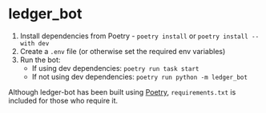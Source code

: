 # ledger_bot

1. Install dependencies from Poetry - `poetry install` or `poetry install --with dev`
2. Create a `.env` file (or otherwise set the required env variables)
3. Run the bot:
   - If using dev dependencies: `poetry run task start`
   - If not using dev dependencies: `poetry run python -m ledger_bot`

Although ledger-bot has been built using [Poetry](https://python-poetry.org/), `requirements.txt` is included for those who require it.
